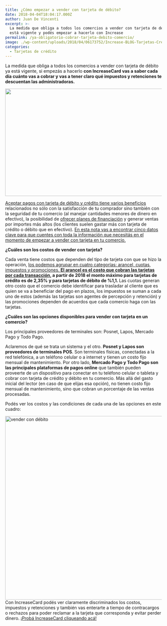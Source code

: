 ```yaml
---
title: ¿Cómo empezar a vender con tarjeta de débito?
date: 2018-04-04T18:04:17.000Z
author: Juan De Vincenti
excerpt: >-
  La medida que obliga a todos los comercios a vender con tarjeta de débito ya
  está vigente y podés empezar a hacerlo con Increase
permalink: /ya-obligatorio-cobrar-tarjeta-debito-comercio/
image: ./wp-content/uploads/2018/04/06173752/Increase-BLOG-Tarjetas-Credito-013.png
categories:
  - Tarjetas de crédito
---
```

<span style="font-weight: 400;">La medida que obliga a todos los comercios a vender con tarjeta de débito ya está vigente, si empezás a hacerlo <strong>con IncreaseCard vas</strong></span><span style="font-weight: 400;"><strong> a saber cada día cuánto vas a cobrar y vas a tener claro qué impuestos y retenciones te descuentan las administradoras. </strong></span>

[<img class="aligncenter wp-image-2937 size-full" src="https://d1nzec96y7u1ro.cloudfront.net/wp-content/uploads/2018/02/04133256/Banner.png" alt="" width="1001" height="345" srcset="https://d1nzec96y7u1ro.cloudfront.net/wp-content/uploads/2018/02/04133256/Banner.png 1001w, https://d1nzec96y7u1ro.cloudfront.net/wp-content/uploads/2018/02/04133256/Banner-300x103.png 300w, https://d1nzec96y7u1ro.cloudfront.net/wp-content/uploads/2018/02/04133256/Banner-768x265.png 768w" sizes="(max-width: 1001px) 100vw, 1001px" />](https://increasecard.com/landing-blog/)

[<span style="font-weight: 400;">Aceptar pagos con tarjeta de débito y crédito tiene varios beneficios</span>](https://www.increasecard.com/como-y-porque-aceptar-tarjetas-de-credito/) <span style="font-weight: 400;">relacionados no sólo con la satisfacción de tu comprador sino también con la seguridad de tu comercio (al manejar cantidades menores de dinero en efectivo), la posibilidad de </span>[<span style="font-weight: 400;">ofrecer planes de financiación</span>](https://www.increasecard.com/las-cuotas-beneficios-y-costos-para-un-comercio/) <span style="font-weight: 400;">y generar ventas por importes más altos (los clientes suelen gastar más con tarjeta de crédito o débito que en efectivo). </span>[<span style="font-weight: 400;">En esta nota vas a encontrar cinco datos clave para que cuentes con toda la información que necesitás en el momento de empezar a vender con tarjeta en tu comercio.</span>](https://increasecard.com/cobrar-con-tarjeta-cinco-datos-clave/)

**¿Cuáles son los costos de vender con tarjeta?**

<span style="font-weight: 400;">Cada venta tiene costos que dependen del tipo de tarjeta con que se hizo la operación,</span> [<span style="font-weight: 400;">los podemos agrupar en cuatro categorías: arancel, cuotas, impuestos y promociones. </span>](https://www.increasecard.com/los-comercios-y-las-tarjetas-de-credito-los-4-costos-asociados/)<span style="font-weight: 400;"><strong> <a href="https://twitter.com/intent/tweet?text=El arancel es el costo que cobran las tarjetas por cada transacción @increase_ar&url=https://increasecard.com/ya-obligatorio-cobrar-tarjeta-debito-comercio/" class="ic-twitter-quote-link">El arancel es el costo que cobran las tarjetas por cada transacción</a>, a partir de 2018 el monto máximo para tarjetas de crédito es de 2,35% y para tarjetas de débito de %1,1. </strong> Las cuotas generan otro costo que el comercio debe identificar para trasladar al cliente que es quien se va a beneficiar del pago en plazos, los impuestos se suman a cada uno de estos (además las tarjetas son agentes de percepción y retención) y las promociones dependen de acuerdos que cada comercio haga con las tarjetas.</span>

**¿Cuáles son las opciones disponibles para vender con tarjeta en un comercio?**

<span style="font-weight: 400;">Los principales proveedores de terminales son: Posnet, Lapos, Mercado Pago y Todo Pago. </span>

<span style="font-weight: 400;">Aclaremos de qué se trata un sistema y el otro. <strong>Posnet y Lapos son proveedores de terminales POS</strong>. Son terminales físicas, conectadas a la red telefónica, a un teléfono celular o a internet y tienen un costo fijo mensual de mantenimiento. Por otro lado, <strong>Mercado Pago y Todo Pago son las principales plataformas de pagos online</strong> que también pueden proveerte de un dispositivo para conectar en tu teléfono celular o tableta y cobrar con tarjeta de crédito y débito en tu comercio. Más allá del gasto inicial del lector (en caso de que elijas esa opción), no tienen costo fijo mensual de mantenimiento, sino que cobran un porcentaje de las ventas procesadas.</span>

<span style="font-weight: 400;">Podés ver los costos y las condiciones de cada una de las opciones en este cuadro:</span>

<img class="aligncenter wp-image-2970 size-full" src="https://d1nzec96y7u1ro.cloudfront.net/wp-content/uploads/2017/11/06173440/Costos-Abril-20181.jpg" alt="vender con débito" width="697" height="590" srcset="https://d1nzec96y7u1ro.cloudfront.net/wp-content/uploads/2017/11/06173440/Costos-Abril-20181.jpg 697w, https://d1nzec96y7u1ro.cloudfront.net/wp-content/uploads/2017/11/06173440/Costos-Abril-20181-300x254.jpg 300w" sizes="(max-width: 697px) 100vw, 697px" /> <span style="font-weight: 400;">Con IncreaseCard</span><span style="font-weight: 400;"> podés ver claramente discriminados los costos, impuestos y retenciones y también vas enterarte a tiempo de contracargos o rechazos para poder reclamar a la tarjeta que corresponda y evitar perder dinero. </span>[<span style="font-weight: 400;">¡Probá IncreaseCard cliqueando acá! </span>](https://increasecard.com/landing-blog/)
